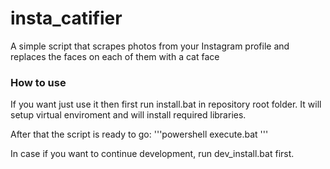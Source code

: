 # insta_catifier
A simple script that scrapes photos from your Instagram profile and replaces the faces on each of them with a cat face

### How to use
If you want just use it then first run install.bat in repository root folder. It will setup virtual enviroment and will install required libraries.

After that the script is ready to go:
'''powershell
execute.bat <instagram profile name>
'''

In case if you want to continue development, run dev_install.bat first.
